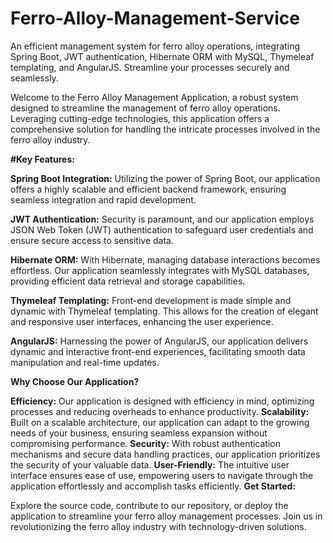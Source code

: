 # Ferro-Alloy-Management-Service
An efficient management system for ferro alloy operations, integrating Spring Boot, JWT authentication, Hibernate ORM with MySQL, Thymeleaf templating, and AngularJS. Streamline your processes securely and seamlessly.

Welcome to the Ferro Alloy Management Application, a robust system designed to streamline the management of ferro alloy operations. Leveraging cutting-edge technologies, this application offers a comprehensive solution for handling the intricate processes involved in the ferro alloy industry.

**#Key Features:**

**Spring Boot Integration:** Utilizing the power of Spring Boot, our application offers a highly scalable and efficient backend framework, ensuring seamless integration and rapid development.

**JWT Authentication:** Security is paramount, and our application employs JSON Web Token (JWT) authentication to safeguard user credentials and ensure secure access to sensitive data.

**Hibernate ORM:** With Hibernate, managing database interactions becomes effortless. Our application seamlessly integrates with MySQL databases, providing efficient data retrieval and storage capabilities.

**Thymeleaf Templating:** Front-end development is made simple and dynamic with Thymeleaf templating. This allows for the creation of elegant and responsive user interfaces, enhancing the user experience.

**AngularJS:** Harnessing the power of AngularJS, our application delivers dynamic and interactive front-end experiences, facilitating smooth data manipulation and real-time updates.

**Why Choose Our Application?**

**Efficiency:** Our application is designed with efficiency in mind, optimizing processes and reducing overheads to enhance productivity.
**Scalability:** Built on a scalable architecture, our application can adapt to the growing needs of your business, ensuring seamless expansion without compromising performance.
**Security:** With robust authentication mechanisms and secure data handling practices, our application prioritizes the security of your valuable data.
**User-Friendly:** The intuitive user interface ensures ease of use, empowering users to navigate through the application effortlessly and accomplish tasks efficiently.
**Get Started:**

Explore the source code, contribute to our repository, or deploy the application to streamline your ferro alloy management processes. Join us in revolutionizing the ferro alloy industry with technology-driven solutions. 
